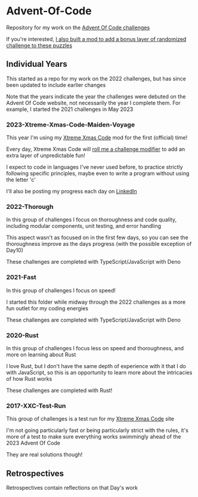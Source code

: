 # Advent-Of-Code

Repository for my work on the [Advent Of Code challenges](https://adventofcode.com/)

If you're interested, [I also built a mod to add a bonus layer of randomized challenge to these puzzles](https://www.xtremexmascode.com/modifier/11/option/203/)

## Individual Years

This started as a repo for my work on the 2022 challenges, but has since been updated to include earlier changes

Note that the years indicate the year the challenges were debuted on the Advent Of Code website, not necessarily the year I complete them. For example, I started the 2021 challenges in May 2023

### 2023-Xtreme-Xmas-Code-Maiden-Voyage

This year I'm using my [Xtreme Xmas Code](https://www.xtremexmascode.com/) mod for the first (official) time!

Every day, Xtreme Xmas Code will [roll me a challenge modifier](https://www.xtremexmascode.com/about) to add an extra layer of unpredictable fun!

I expect to code in languages I've never used before, to practice strictly following specific principles, maybe even to write a program without using the letter 'c'

I'll also be posting my progress each day on [LinkedIn](https://www.linkedin.com/in/kyle-beechly/)

### 2022-Thorough

In this group of challenges I focus on thoroughness and code quality, including modular components, unit testing, and error handling

This aspect wasn't as focused on in the first few days, so you can see the thoroughness improve as the days progress (with the possible exception of Day10)

These challenges are completed with TypeScript/JavaScript with Deno

### 2021-Fast

In this group of challenges I focus on speed!

I started this folder while midway through the 2022 challenges as a more fun outlet for my coding energies

These challenges are completed with TypeScript/JavaScript with Deno

### 2020-Rust

In this group of challenges I focus less on speed and thoroughness, and more on learning about Rust

I love Rust, but I don't have the same depth of experience with it that I do with JavaScript, so this is an opportunity to learn more about the intricacies of how Rust works

These challenges are completed with Rust!

### 2017-XXC-Test-Run

This group of challenges is a test run for my [Xtreme Xmas Code](https://www.xtremexmascode.com/) site

I'm not going particularly fast or being particularly strict with the rules, it's more of a test to make sure everything works swimmingly ahead of the 2023 Advent Of Code

They are real solutions though!

## Retrospectives

Retrospectives contain reflections on that Day's work
